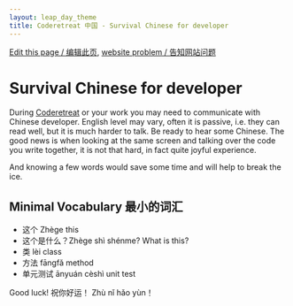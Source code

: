 ```yaml
---
layout: leap_day_theme
title: Coderetreat 中国 - Survival Chinese for developer
---
```


[Edit this page / 编辑此页](https://github.com/coderetreat-china/coderetreat-china.github.io/edit/master/survival-Chinese-for-developer.md),
[website problem / 告知网站问题](https://github.com/coderetreat-china/coderetreat-china.github.io/issues)

# Survival Chinese for developer

During [Coderetreat](index) or your work you may need to communicate with Chinese developer.
English level may vary, often it is passive, i.e. they can read well, but it is much harder to talk.
Be ready to hear some Chinese.
The good news is when looking at the same screen and talking over the code you write together,
it is not that hard, in fact quite joyful experience.

And knowing a few words would save some time and will help to break the ice.

## Minimal Vocabulary 最小的词汇

- 这个 Zhège this
- 这个是什么？Zhège shì shénme? What is this?
- 类 lèi class
- 方法 fāngfǎ method
- 单元测试 ānyuán cèshì unit test


Good luck! 祝你好运！ Zhù nǐ hǎo yùn！
